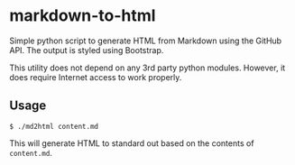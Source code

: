 # markdown-to-html

Simple python script to generate HTML from Markdown using the GitHub API. The output is styled using Bootstrap.

This utility does not depend on any 3rd party python modules. However, it does require Internet access to work properly.

## Usage

    $ ./md2html content.md

This will generate HTML to standard out based on the contents of `content.md`.
